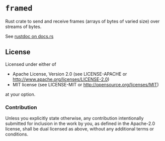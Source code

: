 # `framed`

Rust crate to send and receive frames (arrays of bytes of varied size)
over streams of bytes.

See [rustdoc on docs.rs](https://docs.rs/crate/framed)

## License

Licensed under either of

- Apache License, Version 2.0 (see LICENSE-APACHE or
  <http://www.apache.org/licenses/LICENSE-2.0>)
- MIT license (see LICENSE-MIT or <http://opensource.org/licenses/MIT>)

at your option.

### Contribution

Unless you explicitly state otherwise, any contribution intentionally
submitted for inclusion in the work by you, as defined in the
Apache-2.0 license, shall be dual licensed as above, without any
additional terms or conditions.
